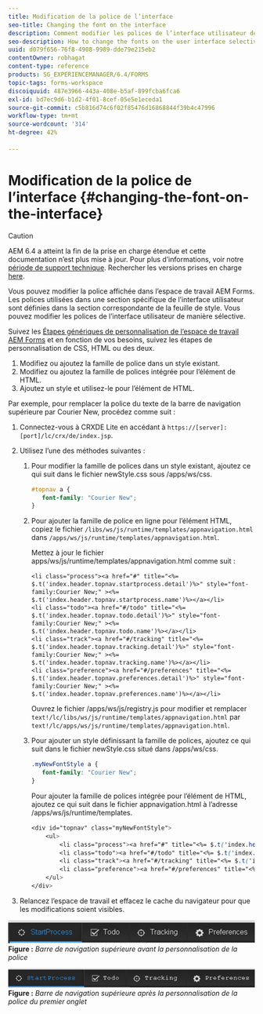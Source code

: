 ```yaml
---
title: Modification de la police de l’interface
seo-title: Changing the font on the interface
description: Comment modifier les polices de l’interface utilisateur de manière sélective.
seo-description: How to change the fonts on the user interface selectively.
uuid: d079f656-76f8-4908-9989-dde79e215eb2
contentOwner: robhagat
content-type: reference
products: SG_EXPERIENCEMANAGER/6.4/FORMS
topic-tags: forms-workspace
discoiquuid: 487e3966-443a-408e-b5af-899fcba6fca6
exl-id: bd7ec9d6-b1d2-4f01-8cef-05e5e1eceda1
source-git-commit: c5b816d74c6f02f85476d16868844f39b4c47996
workflow-type: tm+mt
source-wordcount: '314'
ht-degree: 42%

---
```


# Modification de la police de l’interface {#changing-the-font-on-the-interface}

>[!CAUTION]
>
>AEM 6.4 a atteint la fin de la prise en charge étendue et cette documentation n’est plus mise à jour. Pour plus d’informations, voir notre [période de support technique](https://helpx.adobe.com/fr/support/programs/eol-matrix.html). Rechercher les versions prises en charge [here](https://experienceleague.adobe.com/docs/?lang=fr).

Vous pouvez modifier la police affichée dans l’espace de travail AEM Forms. Les polices utilisées dans une section spécifique de l’interface utilisateur sont définies dans la section correspondante de la feuille de style. Vous pouvez modifier les polices de l’interface utilisateur de manière sélective.

Suivez les [Étapes génériques de personnalisation de l’espace de travail AEM Forms](/help/forms/using/generic-steps-html-workspace-customization.md) et en fonction de vos besoins, suivez les étapes de personnalisation de CSS, HTML ou des deux.

1. Modifiez ou ajoutez la famille de police dans un style existant.
1. Modifiez ou ajoutez la famille de polices intégrée pour l’élément de HTML.
1. Ajoutez un style et utilisez-le pour l’élément de HTML.

Par exemple, pour remplacer la police du texte de la barre de navigation supérieure par Courier New, procédez comme suit :

1. Connectez-vous à CRXDE Lite en accédant à `https://[server]:[port]/lc/crx/de/index.jsp`.
1. Utilisez l’une des méthodes suivantes :

   1. Pour modifier la famille de polices dans un style existant, ajoutez ce qui suit dans le fichier newStyle.css sous /apps/ws/css.

      ```css
      #topnav a {
         font-family: "Courier New";
      }
      ```

   1. Pour ajouter la famille de police en ligne pour l’élément HTML, copiez le fichier `/libs/ws/js/runtime/templates/appnavigation.html` dans `/apps/ws/js/runtime/templates/appnavigation.html`.

      Mettez à jour le fichier apps/ws/js/runtime/templates/appnavigation.html comme suit :

      ```
      <li class="process"><a href="#" title="<%= $.t('index.header.topnav.startprocess.detail')%>" style="font-family:Courier New;" ><%= $.t('index.header.topnav.startprocess.name')%></a></li>
      <li class="todo"><a href="#/todo" title="<%= $.t('index.header.topnav.todo.detail')%>" style="font-family:Courier New;" ><%= $.t('index.header.topnav.todo.name')%></a></li>
      <li class="track"><a href="#/tracking" title="<%= $.t('index.header.topnav.tracking.detail')%>" style="font-family:Courier New;" ><%= $.t('index.header.topnav.tracking.name')%></a></li>
      <li class="preference"><a href="#/preferences" title="<%= $.t('index.header.topnav.preferences.detail')%>" style="font-family:Courier New;" ><%= $.t('index.header.topnav.preferences.name')%></a></li>
      ```

      Ouvrez le fichier /apps/ws/js/registry.js pour modifier et remplacer `text!/lc/libs/ws/js/runtime/templates/appnavigation.html` par `text!/lc/apps/ws/js/runtime/templates/appnavigation.html`.

   1. Pour ajouter un style définissant la famille de polices, ajoutez ce qui suit dans le fichier newStyle.css situé dans /apps/ws/css.

      ```css
      .myNewFontStyle a {
         font-family: "Courier New";
      }
      ```

      Pour ajouter la famille de polices intégrée pour l’élément de HTML, ajoutez ce qui suit dans le fichier appnavigation.html à l’adresse /apps/ws/js/runtime/templates.

      ```css
      <div id="topnav" class="myNewFontStyle">
          <ul>
              <li class="process"><a href="#" title="<%= $.t('index.header.topnav.startprocess.detail')%>" ><%= $.t('index.header.topnav.startprocess.name')%></a></li>
              <li class="todo"><a href="#/todo" title="<%= $.t('index.header.topnav.todo.detail')%>"><%= $.t('index.header.topnav.todo.name')%></a></li>
              <li class="track"><a href="#/tracking" title="<%= $.t('index.header.topnav.tracking.detail')%>" ><%= $.t('index.header.topnav.tracking.name')%></a></li>
              <li class="preference"><a href="#/preferences" title="<%= $.t('index.header.topnav.preferences.detail')%>" ><%= $.t('index.header.topnav.preferences.name')%></a></li>
          </ul>
      </div>
      ```

1. Relancez l’espace de travail et effacez le cache du navigateur pour que les modifications soient visibles.

![change_font_before](assets/change_font_before.png)
**Figure :** *Barre de navigation supérieure avant la personnalisation de la police*

![change_font_after](assets/change_font_after.png)
**Figure :** *Barre de navigation supérieure après la personnalisation de la police du premier onglet*
